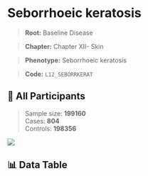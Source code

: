 # Seborrhoeic keratosis

> **Root:** Baseline Disease  

> **Chapter:** Chapter XII- Skin  

> **Phenotype:** Seborrhoeic keratosis  

> **Code:** `L12_SEBORRKERAT`

## 🧪 All Participants  
> Sample size: **199160**  
> Cases: **804**  
> Controls: **198356**
<img src="/Sensitive/Figures/ALL/Baseline/L12_SEBORRKERAT.png"/>

## 📊 Data Table
<CsvTableMRF src="/Sensitive/Data/ALL/Baseline/LG_L12_SEBORRKERAT.csv"/>

